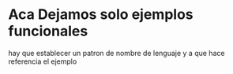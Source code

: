 # Aca Dejamos solo ejemplos funcionales 

hay que establecer un patron de nombre de lenguaje y a que hace referencia el ejemplo 
